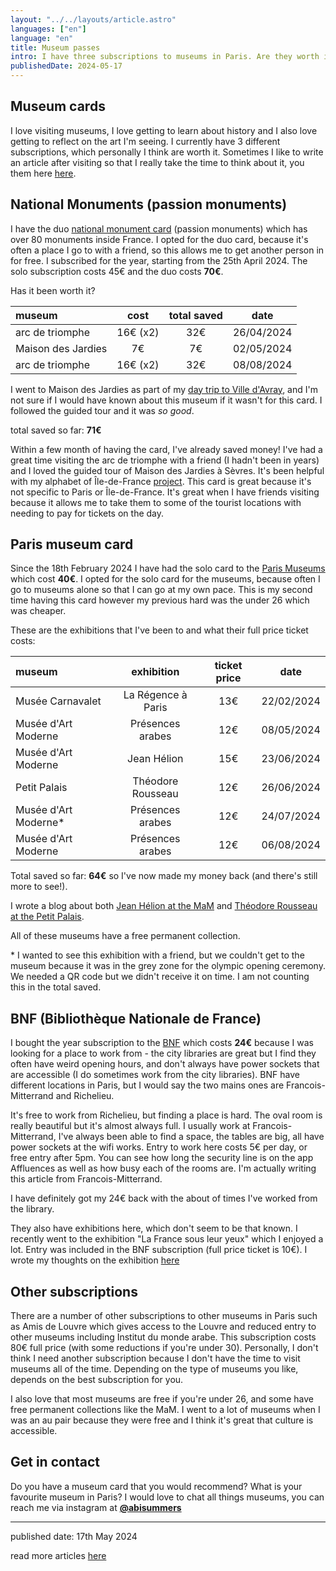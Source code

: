 ```yaml
---
layout: "../../layouts/article.astro"
languages: ["en"]
language: "en"
title: Museum passes
intro: I have three subscriptions to museums in Paris. Are they worth it? Here I track what I have seen and how much I've saved.
publishedDate: 2024-05-17
---
```


## Museum cards

I love visiting museums, I love getting to learn about history and I also love getting to reflect on the art I'm seeing. I currently have 3 different subscriptions, which personally I think are worth it. Sometimes I like to write an article after visiting so that I really take the time to think about it, you them here [here](/articles/museums/).

## National Monuments (passion monuments)

I have the duo [national monument card](https://www.monuments-nationaux.fr) (passion monuments) which has over 80 monuments inside France. I opted for the duo card, because it's often a place I go to with a friend, so this allows me to get another person in for free. I subscribed for the year, starting from the 25th April 2024. The solo subscription costs 45€ and the duo costs **70€**.

Has it been worth it?

| museum             |   cost   | total saved |    date    |
| :----------------- | :------: | :---------: | :--------: |
| arc de triomphe    | 16€ (x2) |     32€     | 26/04/2024 |
| Maison des Jardies |    7€    |     7€      | 02/05/2024 |
| arc de triomphe    | 16€ (x2) |     32€     | 08/08/2024 |

I went to Maison des Jardies as part of my [day trip to Ville d'Avray](http://abisummers.com/articles/alphabet-ile-de-france/v-ville-d-avray/), and I'm not sure if I would have known about this museum if it wasn't for this card. I followed the guided tour and it was _so good_.

total saved so far: **71€**

Within a few month of having the card, I've already saved money! I've had a great time visiting the arc de triomphe with a friend (I hadn't been in years) and I loved the guided tour of Maison des Jardies à Sèvres. It's been helpful with my alphabet of Île-de-France [project](/articles/alphabet-ile-de-france/). This card is great because it's not specific to Paris or Île-de-France. It's great when I have friends visiting because it allows me to take them to some of the tourist locations with needing to pay for tickets on the day.

## Paris museum card

Since the 18th February 2024 I have had the solo card to the [Paris Museums](https://www.billetterie-parismusees.paris.fr/content) which cost **40€**. I opted for the solo card for the museums, because often I go to museums alone so that I can go at my own pace. This is my second time having this card however my previous hard was the under 26 which was cheaper.

These are the exhibitions that I've been to and what their full price ticket costs:

| museum                |     exhibition     | ticket price |    date    |
| :-------------------- | :----------------: | :----------: | :--------: |
| Musée Carnavalet      | La Régence à Paris |     13€      | 22/02/2024 |
| Musée d'Art Moderne   |  Présences arabes  |     12€      | 08/05/2024 |
| Musée d'Art Moderne   |    Jean Hélion     |     15€      | 23/06/2024 |
| Petit Palais          | Théodore Rousseau  |     12€      | 26/06/2024 |
| Musée d'Art Moderne\* |  Présences arabes  |     12€      | 24/07/2024 |
| Musée d'Art Moderne   |  Présences arabes  |     12€      | 06/08/2024 |

Total saved so far: **64€** so I've now made my money back (and there's still more to see!).

I wrote a blog about both [Jean Hélion at the MaM](/articles/museums/mam-jean-helion/) and [Théodore Rousseau at the Petit Palais](/articles/museums/petit-palais-theodore-rousseau/).

All of these museums have a free permanent collection.

\* I wanted to see this exhibition with a friend, but we couldn't get to the museum because it was in the grey zone for the olympic opening ceremony. We needed a QR code but we didn't receive it on time. I am not counting this in the total saved.

## BNF (Bibliothèque Nationale de France)

I bought the year subscription to the [BNF](https://www.bnf.fr/fr) which costs **24€** because I was looking for a place to work from - the city libraries are great but I find they often have weird opening hours, and don't always have power sockets that are accessible (I do sometimes work from the city libraries). BNF have different locations in Paris, but I would say the two mains ones are Francois-Mitterrand and Richelieu.

It's free to work from Richelieu, but finding a place is hard. The oval room is really beautiful but it's almost always full. I usually work at Francois-Mitterrand, I've always been able to find a space, the tables are big, all have power sockets at the wifi works. Entry to work here costs 5€ per day, or free entry after 5pm. You can see how long the security line is on the app Affluences as well as how busy each of the rooms are. I'm actually writing this article from Francois-Mitterrand.

I have definitely got my 24€ back with the about of times I've worked from the library.

They also have exhibitions here, which don't seem to be that known. I recently went to the exhibition "La France sous leur yeux" which I enjoyed a lot. Entry was included in the BNF subscription (full price ticket is 10€). I wrote my thoughts on the exhibition [here](/articles/museums/bnf-la-france-sous-leur-yeux/)

## Other subscriptions

There are a number of other subscriptions to other museums in Paris such as Amis de Louvre which gives access to the Louvre and reduced entry to other museums including Institut du monde arabe. This subscription costs 80€ full price (with some reductions if you're under 30). Personally, I don't think I need another subscription because I don't have the time to visit museums all of the time. Depending on the type of museums you like, depends on the best subscription for you.

I also love that most museums are free if you're under 26, and some have free permanent collections like the MaM. I went to a lot of museums when I was an au pair because they were free and I think it's great that culture is accessible.

## Get in contact

Do you have a museum card that you would recommend? What is your favourite museum in Paris? I would love to chat all things museums, you can reach me via instagram at **[@abisummers](https://www.instagram.com/abisummers/)**

---

published date: 17th May 2024

read more articles [here](/articles/)
